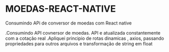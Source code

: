 # MOEDAS-REACT-NATIVE
Consumindo APi de conversor de moedas com React native

.Consumindo API covnersor de moedas. API e atualizada constantemente com a cotação real
.Apliquei principio de rotas dinamicas , axios, passando propriedades para outros arquivos e transformação de string em float
